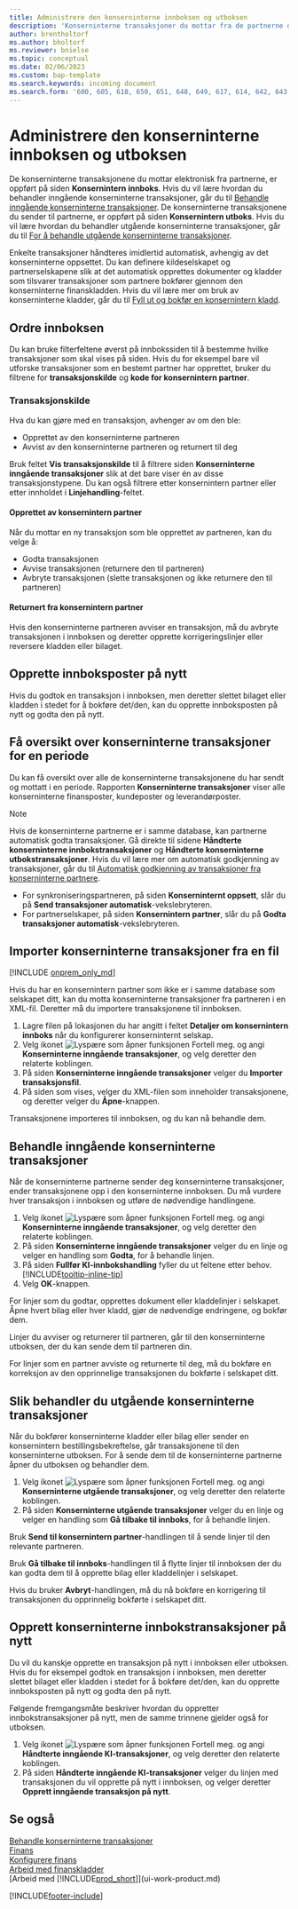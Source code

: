 ```yaml
---
title: Administrere den konserninterne innboksen og utboksen
description: 'Konserninterne transaksjoner du mottar fra de partnerne dine, er oppført i den konserninterne innboksen der du behandler dem manuelt eller automatisk.'
author: brentholtorf
ms.author: bholtorf
ms.reviewer: bnielse
ms.topic: conceptual
ms.date: 02/06/2023
ms.custom: bap-template
ms.search.keywords: incoming document
ms.search.form: '600, 605, 618, 650, 651, 648, 649, 617, 614, 642, 643, 640, 641, 613, 616, 646, 647, 644, 645, 615, 619, 612, 638, 639, 636, 637, 611'
---
```

# <a name="manage-the-intercompany-inbox-and-outbox" />Administrere den konserninterne innboksen og utboksen

De konserninterne transaksjonene du mottar elektronisk fra partnerne, er oppført på siden **Konsernintern innboks**. Hvis du vil lære hvordan du behandler inngående konserninterne transaksjoner, går du til [Behandle inngående konserninterne transaksjoner](#process-incoming-intercompany-transactions). De konserninterne transaksjonene du sender til partnerne, er oppført på siden **Konsernintern utboks**. Hvis du vil lære hvordan du behandler utgående konserninterne transaksjoner, går du til [For å behandle utgående konserninterne transaksjoner](#to-process-outgoing-intercompany-transactions).

Enkelte transaksjoner håndteres imidlertid automatisk, avhengig av det konserninterne oppsettet. Du kan definere kildeselskapet og partnerselskapene slik at det automatisk opprettes dokumenter og kladder som tilsvarer transaksjoner som partnere bokfører gjennom den konserninterne finanskladden. Hvis du vil lære mer om bruk av konserninterne kladder, går du til [Fyll ut og bokfør en konsernintern kladd](intercompany-how-work-documents-journals.md#fill-in-and-post-an-intercompany-journal).  

## <a name="organizing-the-inbox" />Ordre innboksen

Du kan bruke filterfeltene øverst på innbokssiden til å bestemme hvilke transaksjoner som skal vises på siden. Hvis du for eksempel bare vil utforske transaksjoner som en bestemt partner har opprettet, bruker du filtrene for **transaksjonskilde** og **kode for konsernintern partner**.  

### <a name="transaction-source" />Transaksjonskilde

Hva du kan gjøre med en transaksjon, avhenger av om den ble:  

* Opprettet av den konserninterne partneren  
* Avvist av den konserninterne partneren og returnert til deg  

Bruk feltet **Vis transaksjonskilde** til å filtrere siden **Konserninterne inngående transaksjoner** slik at det bare viser én av disse transaksjonstypene. Du kan også filtrere etter konsernintern partner eller etter innholdet i **Linjehandling**-feltet.  

#### <a name="created-by-intercompany-partner" />Opprettet av konsernintern partner

 Når du mottar en ny transaksjon som ble opprettet av partneren, kan du velge å:

* Godta transaksjonen  
* Avvise transaksjonen (returnere den til partneren)  
* Avbryte transaksjonen (slette transaksjonen og ikke returnere den til partneren)  

#### <a name="returned-from-intercompany-partner" />Returnert fra konsernintern partner

Hvis den konserninterne partneren avviser en transaksjon, må du avbryte transaksjonen i innboksen og deretter opprette korrigeringslinjer eller reversere kladden eller bilaget.  

## <a name="recreating-inbox-entries" />Opprette innboksposter på nytt

Hvis du godtok en transaksjon i innboksen, men deretter slettet bilaget eller kladden i stedet for å bokføre det/den, kan du opprette innboksposten på nytt og godta den på nytt.  

## <a name="get-an-overview-of-intercompany-transactions-for-a-period" />Få oversikt over konserninterne transaksjoner for en periode

Du kan få oversikt over alle de konserninterne transaksjonene du har sendt og mottatt i en periode. Rapporten **Konserninterne transaksjoner** viser alle konserninterne finansposter, kundeposter og leverandørposter.

> [!NOTE]  
> Hvis de konserninterne partnerne er i samme database, kan partnerne automatisk godta transaksjoner. Gå direkte til sidene **Håndterte konserninterne innbokstransaksjoner** og **Håndterte konserninterne utbokstransaksjoner**. Hvis du vil lære mer om automatisk godkjenning av transaksjoner, går du til [Automatisk godkjenning av transaksjoner fra konserninterne partnere](intercompany-how-setup.md#auto-accept-transactions-from-intercompany-partners).  
>
> * For synkroniseringspartneren, på siden **Konserninternt oppsett**, slår du på **Send transaksjoner automatisk**-vekslebryteren.
> * For partnerselskaper, på siden **Konsernintern partner**, slår du på **Godta transaksjoner automatisk**-vekslebryteren.  

## <a name="import-intercompany-transactions-from-a-file" />Importer konserninterne transaksjoner fra en fil

[!INCLUDE [onprem_only_md](includes/onprem_only_md.md)]

Hvis du har en konsernintern partner som ikke er i samme database som selskapet ditt, kan du motta konserninterne transaksjoner fra partneren i en XML-fil. Deretter må du importere transaksjonene til innboksen.  

1. Lagre filen på lokasjonen du har angitt i feltet **Detaljer om konsernintern innboks** når du konfigurerer konserninternt selskap.  
2. Velg ikonet ![Lyspære som åpner funksjonen Fortell meg.](media/ui-search/search_small.png "Fortell hva du vil gjøre") og angi **Konserninterne inngående transaksjoner**, og velg deretter den relaterte koblingen.
3. På siden **Konserninterne inngående transaksjoner** velger du **Importer transaksjonsfil**.  
4. På siden som vises, velger du XML-filen som inneholder transaksjonene, og deretter velger du **Åpne**-knappen.  

Transaksjonene importeres til innboksen, og du kan nå behandle dem.

## <a name="process-incoming-intercompany-transactions" />Behandle inngående konserninterne transaksjoner

Når de konserninterne partnerne sender deg konserninterne transaksjoner, ender transaksjonene opp i den konserninterne innboksen. Du må vurdere hver transaksjon i innboksen og utføre de nødvendige handlingene.  

1. Velg ikonet ![Lyspære som åpner funksjonen Fortell meg.](media/ui-search/search_small.png "Fortell hva du vil gjøre") og angi **Konserninterne inngående transaksjoner**, og velg deretter den relaterte koblingen.  
2. På siden **Konserninterne inngående transaksjoner** velger du en linje og velger en handling som **Godta**, for å behandle linjen.
3. På siden **Fullfør KI-innbokshandling** fyller du ut feltene etter behov. [!INCLUDE[tooltip-inline-tip](includes/tooltip-inline-tip_md.md)]
4. Velg **OK**-knappen.  

For linjer som du godtar, opprettes dokument eller kladdelinjer i selskapet. Åpne hvert bilag eller hver kladd, gjør de nødvendige endringene, og bokfør dem.  

Linjer du avviser og returnerer til partneren, går til den konserninterne utboksen, der du kan sende dem til partneren din.

For linjer som en partner avviste og returnerte til deg, må du bokføre en korreksjon av den opprinnelige transaksjonen du bokførte i selskapet ditt.

## <a name="to-process-outgoing-intercompany-transactions" />Slik behandler du utgående konserninterne transaksjoner

Når du bokfører konserninterne kladder eller bilag eller sender en konsernintern bestillingsbekreftelse, går transaksjonene til den konserninterne utboksen. For å sende dem til de konserninterne partnerne åpner du utboksen og behandler dem.  

1. Velg ikonet ![Lyspære som åpner funksjonen Fortell meg.](media/ui-search/search_small.png "Fortell hva du vil gjøre") og angi **Konserninterne utgående transaksjoner**, og velg deretter den relaterte koblingen.  
2. På siden **Konserninterne utgående transaksjoner** velger du en linje og velger en handling som **Gå tilbake til innboks**, for å behandle linjen.

Bruk **Send til konsernintern partner**-handlingen til å sende linjer til den relevante partneren.

Bruk **Gå tilbake til innboks**-handlingen til å flytte linjer til innboksen der du kan godta dem til å opprette bilag eller kladdelinjer i selskapet.  

Hvis du bruker **Avbryt**-handlingen, må du nå bokføre en korrigering til transaksjonen du opprinnelig bokførte i selskapet ditt.  

## <a name="recreate-intercompany-inbox-transactions" />Opprett konserninterne innbokstransaksjoner på nytt

Du vil du kanskje opprette en transaksjon på nytt i innboksen eller utboksen. Hvis du for eksempel godtok en transaksjon i innboksen, men deretter slettet bilaget eller kladden i stedet for å bokføre det/den, kan du opprette innboksposten på nytt og godta den på nytt.  

Følgende fremgangsmåte beskriver hvordan du oppretter innbokstransaksjoner på nytt, men de samme trinnene gjelder også for utboksen.

1. Velg ikonet ![Lyspære som åpner funksjonen Fortell meg.](media/ui-search/search_small.png "Fortell hva du vil gjøre") og angi **Håndterte inngående KI-transaksjoner**, og velg deretter den relaterte koblingen.  
2. På siden **Håndterte inngående KI-transaksjoner** velger du linjen med transaksjonen du vil opprette på nytt i innboksen, og velger deretter **Opprett inngående transaksjon på nytt**.  

## <a name="see-also" />Se også

[Behandle konserninterne transaksjoner](intercompany-manage.md)  
[Finans](finance.md)  
[Konfigurere finans](finance-setup-finance.md)  
[Arbeid med finanskladder](ui-work-general-journals.md)  
[Arbeid med [!INCLUDE[prod_short](includes/prod_short.md)]](ui-work-product.md)


[!INCLUDE[footer-include](includes/footer-banner.md)]
